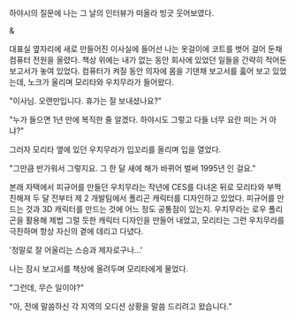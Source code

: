 하야시의 질문에 나는 그 날의 인터뷰가 떠올라 빙긋 웃어보였다. 

& 

대표실 옆자리에 새로 만들어진 이사실에 들어선 나는 옷걸이에 코트를 벗어 걸어 둔채 컴퓨터 전원을 올렸다. 
책상 위에는 내가 없는 동안 회사에 있었던 일들을 간략히 적어둔 보고서가 놓여 있었다. 
컴퓨터가 켜질 동안 의자에 몸을 기댄채 보고서를 훓어 보고 있었는데, 노크가 울리며 모리타와 우치무라가 들어왔다. 

"이사님. 오랜만입니다. 휴가는 잘 보내셨나요?" 

"누가 들으면 1년 만에 복직한 줄 알겠다. 하야시도 그렇고 다들 너무 요란 떠는 거 아냐?" 

그러자 모리타 옆에 있던 우치무라가 입꼬리를 올리며 입을 열었다. 

"그만큼 반가워서 그렇지요. 그 한 달 새에 해가 바뀌어 벌써 1995년 인 걸요." 

본래 자택에서 피규어를 만들던 우치무라는 작년에 CES를 다녀온 뒤로 모리타와 부쩍 친해져 두 달 전부터 제 2 개발팀에서 폴리곤 캐릭터를 디자인하고 있었다. 
피규어를 만드는 것과 3D 캐릭터를 만드는 것에 어느 정도 공통점이 있는지. 
우치무라는 로우 폴리곤을 활용해 제법 그럴 듯한 캐릭터 디자인을 만들어 내었고, 모리타는 그런 우치무라를 극찬하며 항상 자신의 곁에 데리고 다녔다. 

'정말로 잘 어울리는 스승과 제자로구나...' 

나는 잠시 보고서를 책상에 올려두며 모리타에게 물었다. 

"그런데, 무슨 일이야?" 

"아, 전에 말씀하신 각 지역의 오디션 상황을 말씀 드리려고 왔습니다." 